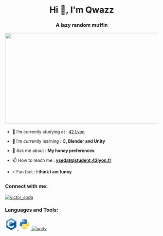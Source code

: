 <h1 align="center">Hi 👋, I'm Qwazz</h1>
<h3 align="center">A lazy random muffin</h3>
<p align="center"><img src="https://i.kym-cdn.com/photos/images/original/001/476/528/d03" width="600" height="300"></p>

- 🔭 I’m currently studying at : [42 Lyon](https://42lyon.fr/)

- 🌱 I’m currently learning : **C, Blender and Unity**

- 💬 Ask me about : **My honey preferences**

- 📫 How to reach me : **vsedat@student.42lyon.fr**

- ⚡ Fun fact : **I think I am funny**

<h3 align="left">Connect with me:</h3>
<p align="left">
<a href="https://instagram.com/victor_soda" target="blank"><img align="center" src="https://raw.githubusercontent.com/rahuldkjain/github-profile-readme-generator/master/src/images/icons/Social/instagram.svg" alt="victor_soda" height="30" width="40" /></a>
</p>

<h3 align="left">Languages and Tools:</h3>
<p align="left"> <a href="https://www.cprogramming.com/" target="_blank" rel="noreferrer"> <img src="https://raw.githubusercontent.com/devicons/devicon/master/icons/c/c-original.svg" alt="c" width="40" height="40"/> </a> <a href="https://www.python.org" target="_blank" rel="noreferrer"> <img src="https://raw.githubusercontent.com/devicons/devicon/master/icons/python/python-original.svg" alt="python" width="40" height="40"/> </a> <a href="https://unity.com/" target="_blank" rel="noreferrer"> <img src="https://www.vectorlogo.zone/logos/unity3d/unity3d-icon.svg" alt="unity" width="40" height="40"/> </a> </p>
